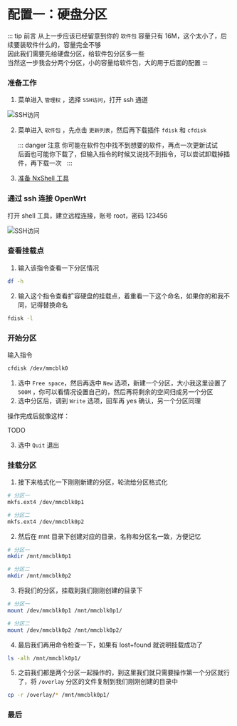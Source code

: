 # 配置一：硬盘分区

::: tip 前言
从上一步应该已经留意到你的 `软件包` 容量只有 16M，这个太小了，后续要装软件什么的，容量完全不够<br>
因此我们需要先给硬盘分区，给软件包分区多一些<br>
当然这一步我会分两个分区，小的容量给软件包，大的用于后面的配置
:::

### 准备工作

1. 菜单进入 `管理权` ，选择 `SSH访问`，打开 ssh 通道

![SSH访问](/JDC刷机/03/允许ssh访问.png)

2. 菜单进入 `软件包` ，先点击 `更新列表`，然后再下载插件 `fdisk` 和 `cfdisk`

   ::: danger 注意
   你可能在软件包中找不到想要的软件，再点一次更新试试<br>
   后面也可能你下载了，但输入指令的时候又说找不到指令，可以尝试卸载掉插件，再下载一次  
   :::

3. [准备 NxShell 工具](https://nxshell.github.io/)

### 通过 ssh 连接 OpenWrt

打开 shell 工具，建立远程连接，账号 root，密码 123456

![SSH访问](/JDC刷机/03/ssh连接.png)

### 查看挂载点

1. 输入该指令查看一下分区情况

```sh
df -h
```

2. 输入这个指令查看扩容硬盘的挂载点，着重看一下这个命名，如果你的和我不同，记得替换命名

```sh
fdisk -l
```

### 开始分区

输入指令

```sh
cfdisk /dev/mmcblk0
```

1. 选中 `Free space`，然后再选中 `New` 选项，新建一个分区，大小我这里设置了 `500M` ，你可以看情况设置自己的，然后再将剩余的空间归成另一个分区
2. 选中分区后，调到 `Write` 选项，回车再 yes 确认，另一个分区同理

操作完成后就像这样：

TODO

3. 选中 `Quit` 退出

### 挂载分区

1. 接下来格式化一下刚刚新建的分区，轮流给分区格式化

```sh
# 分区一
mkfs.ext4 /dev/mmcblk0p1

# 分区二
mkfs.ext4 /dev/mmcblk0p2

```

2. 然后在 mnt 目录下创建对应的目录，名称和分区名一致，方便记忆

```sh
# 分区一
mkdir /mnt/mmcblk0p1

# 分区二
mkdir /mnt/mmcblk0p2

```

3. 将我们的分区，挂载到我们刚刚创建的目录下

```sh
# 分区一
mount /dev/mmcblk0p1 /mnt/mmcblk0p1/

# 分区二
mount /dev/mmcblk0p2 /mnt/mmcblk0p2/

```

4. 最后我们再用命令检查一下，如果有 lost+found 就说明挂载成功了

```sh
ls -alh /mnt/mmcblk0p1/
```

5. 之前我们都是两个分区一起操作的，到这里我们就只需要操作第一个分区就行了，将 `/overlay` 分区的文件复制到我们刚刚创建的目录中

```sh
cp -r /overlay/* /mnt/mmcblk0p1/
```

### 最后
